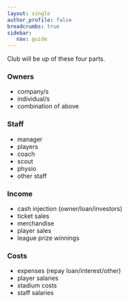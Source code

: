 ```yaml
---
layout: single
author_profile: false
breadcrumbs: true
sidebar:
   nav: guide
---
```


Club will be up of these four parts.

### [](#header-3)Owners
*   company/s
*   individual/s
*   combination of above

### [](#header-3)Staff
*   manager
*   players
*   coach
*   scout
*   physio
*   other staff

### [](#header-3)Income
*   cash injection (owner/loan/investors)
*   ticket sales
*   merchandise
*   player sales
*   league prize winnings

### [](#header-3)Costs
*   expenses (repay loan/interest/other)
*   player salaries
*   stadium costs
*   staff salaries

